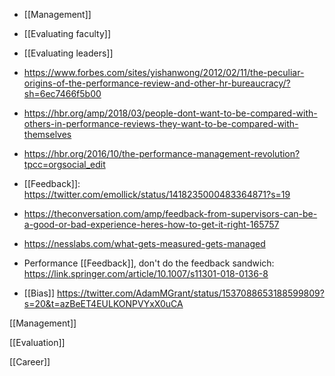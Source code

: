   - [[Management]]
  - [[Evaluating faculty]]
  - [[Evaluating leaders]]

  - https://www.forbes.com/sites/yishanwong/2012/02/11/the-peculiar-origins-of-the-performance-review-and-other-hr-bureaucracy/?sh=6ec7466f5b00
  - https://hbr.org/amp/2018/03/people-dont-want-to-be-compared-with-others-in-performance-reviews-they-want-to-be-compared-with-themselves

  - https://hbr.org/2016/10/the-performance-management-revolution?tpcc=orgsocial_edit

  - [[Feedback]]:
    https://twitter.com/emollick/status/1418235000483364871?s=19

  - https://theconversation.com/amp/feedback-from-supervisors-can-be-a-good-or-bad-experience-heres-how-to-get-it-right-165757

  - https://nesslabs.com/what-gets-measured-gets-managed

  - Performance [[Feedback]], don't do the feedback
    sandwich:
    https://link.springer.com/article/10.1007/s11301-018-0136-8

  - [[Bias]]
    https://twitter.com/AdamMGrant/status/1537088653188599809?s=20&t=azBeET4EULKONPVYxX0uCA

[[Management]]

[[Evaluation]]

[[Career]]